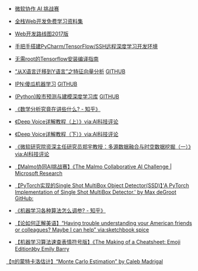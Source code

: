 

-  [微软协作 AI 挑战赛](https://github.com/Microsoft/malmo-challenge)
 

- [全栈Web开发免费学习资料集](https://github.com/bmorelli25/Become-A-Full-Stack-Web-Developer)


- [Web开发路线图2017版](https://github.com/kamranahmedse/developer-roadmap)


- [手把手搭建PyCharm/TensorFlow/SSH远程深度学习开发环境](https://medium.com/@erikhallstrm/work-remotely-with-pycharm-tensorflow-and-ssh-c60564be862d)


- [无需root的Tensorflow安装编译指南](http://blog.xiangjiang.live/compile-tensorflow-from-source-with-swig-and-bazel-for-local-user/)


- [“从X语言迁移到Y语言”之特征向量分析](https://erikbern.com/2017/03/15/the-eigenvector-of-why-we-moved-from-language-x-to-language-y.html)     [GITHUB](https://github.com/erikbern/eigenstuff)


- [IPN:傻瓜机器学习](http://nbviewer.jupyter.org/github/achillesrasquinha/brains-from-scratch/blob/master/Brains%20from%20Scratch%20-%20Machine%20Learning%20for%20dummies.ipynb)
  [GITHUB](https://github.com/achillesrasquinha/brains-from-scratch)


- [(Python)股市预测与建模深度学习库](http://bulbea.readthedocs.io/en/latest/) [GITHUB](https://github.com/achillesrasquinha/bulbea)


- [《数学分析究竟在讲些什么? - 知乎》](https://www.zhihu.com/question/53484914)



- [《Deep Voice详解教程（上）》via:AI科技评论 ](https://mp.weixin.qq.com/s?__biz=MzI5NTIxNTg0OA==&mid=2247485563&idx=4&sn=472ed5ea50dd902484a603a49d3cb385)  
- [《Deep Voice详解教程（下）》via:AI科技评论 ](https://medium.com/athelas/baidu-deep-voice-explained-part-2-training-810e87d20047#.6zxvdnj4p)



- [《微软研究院资深主任研究员郑宇教授：多源数据融合与时空数据挖掘（一）》via:AI科技评论 ](https://mp.weixin.qq.com/s?__biz=MzI5NTIxNTg0OA==&mid=2247485563&idx=3&sn=c88f058289f028ad568d53f667ae5901) 



- [【Malmo协同AI挑战赛】《The Malmo Collaborative AI Challenge | Microsoft Research](https://www.microsoft.com/en-us/research/academic-program/collaborative-ai-challenge/)



- [【PyTorch实现的Single Shot MultiBox Object Detector(SSD)】’A PyTorch Implementation of Single Shot MultiBox Detector.' by Max deGroot GitHub: 
](https://github.com/amdegroot/ssd.pytorch)



- [《机器学习各种算法怎么调参? - 知乎》](https://www.zhihu.com/question/34470160)


- [【论如何正解美语】“Having trouble understanding your American friends or colleagues? Maybe I can help” via:sketchbook spice](https://twitter.com/mollyclare/status/841798594965458948)


- [【机器学习算法速查表情符号版】《The Making of a Cheatsheet: Emoji Edition》by Emily Barry ](http://www.emilyinamillion.me/blog/2016/5/30/the-making-of-a-cheatsheet-emoji-edition)

[【π的蒙特卡洛估计】“Monte Carlo Estimation” by Caleb Madrigal ](https://github.com/calebmadrigal/math-with-python/blob/master/MonteCarloEstimation.ipynb)
